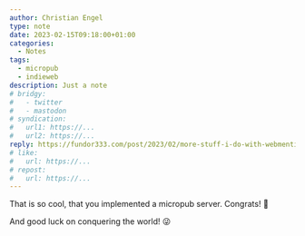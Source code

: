 ```yaml
---
author: Christian Engel
type: note
date: 2023-02-15T09:18:00+01:00
categories:
  - Notes
tags:
  - micropub
  - indieweb
description: Just a note
# bridgy:
#   - twitter
#   - mastodon
# syndication:
#   url1: https://...
#   url2: https://...
reply: https://fundor333.com/post/2023/02/more-stuff-i-do-with-webmention-micropub-and-bridgy/
# like:
#   url: https://...
# repost:
#   url: https://...
---
```


That is so cool, that you implemented a micropub server. Congrats! 🍾

And good luck on conquering the world! 😜
